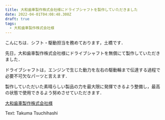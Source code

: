 ```yaml
---
title: 大和歯車製作株式会社様にドライブシャフトを製作していただきました
date: 2022-04-01T04:08:48.308Z
draft: true
tags:
  - 大和歯車製作株式会社様
---
```



こんにちは．シフト・駆動担当を務めております，土橋です．

先日，大和歯車製作株式会社様にドライブシャフトを無償にて製作していただきました．

ドライブシャフトは，エンジンで生じた動力を左右の駆動輪まで伝達する過程で必要不可欠なパーツと言えます．

製作していただいた素晴らしい製品の力を最大限に発揮できるよう整備し，最高の状態で使用できるよう努めさせていただきます．

[大和歯車製作株式会社様](http://www.daiwa-gear.jp/)

Text: Takuma Tsuchihashi